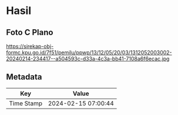 # Hasil

## Foto C Plano

https://sirekap-obj-formc.kpu.go.id/7f51/pemilu/ppwp/13/12/05/20/03/1312052003002-20240214-234417--a504593c-d33a-4c3a-bb41-7108a6f6ecac.jpg


## Metadata

| Key        | Value               |
| ---------- | ------------------- |
| Time Stamp | 2024-02-15 07:00:44 |



